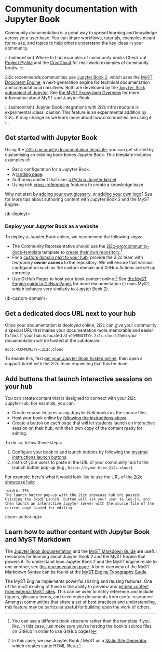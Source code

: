 
# Community documentation with Jupyter Book

Community documentation is a great way to spread learning and knowledge across your user base. You can share workflows, tutorials, examples meant for re-use, and topics to help others understand the key ideas in your community.

:::{admonition} Where to find examples of community books
Check out [Project Pythia](https://projectpythia-mystmd.github.io/) and the [CryoCloud](https://book.cryointhecloud.com/intro.html) for real-world examples of community books.
:::

2i2c recommends communities use [Jupyter Book 2](https://next.jupyterbook.org), which uses the [MyST Document Engine](https://mystmd.org/guide), a next-generation engine for technical documentation and computational narratives. Both are developed by the [`Jupyter Book` subproject of Jupyter](https://compass.jupyterbook.org). See [the MyST Ecosystem Overview](https://mystmd.org/guide/overview) for more information about MyST and Jupyter Book.

:::{admonition} Jupyter Book integrations with 2i2c infrastructure is experimental
:class: caution
This feature is an experimental addition by 2i2c. It may change as we learn more about how communities are using it.
:::

## Get started with Jupyter Book

Using the [2i2c community documentation template][2i2c-org/community-docs-template], you can get started by customising an existing bare-bones Jupyter Book. This template includes examples of:

- Basic configuration for a Jupyter Book.
- A [landing page][guide-landing].
- Authoring content that uses [a Python Jupyter kernel][guide-kernel].
- Using rich [cross-referencing] features to create a knowledge base.

Why not start by [adding your own glossary][guide-glossary], or [adding your own logo][guide-logo]? See [](#learn-authoring) for more tips about authoring content with Jupyter Book 2 and the MyST Engine.

(jb-deploy)=
### Deploy your Jupyter Book as a website

To deploy a Jupyter Book online, we recommend the following steps:

- The Community Representative should use the [2i2c-org/community-docs-template] template to [create their own repository][use-template].[^gh]
- For a [custom domain next to your hub](#jb-custom-domain), provide the 2i2c team with _temporary_ **owner access** to the repository. We will ensure that various configuration such as the custom domain and GitHub Actions are set up correctly.
- Use GitHub Pages to host your book content online.[^ssg] See [the MyST Engine guide to GitHub Pages](https://mystmd.org/guide/deployment-github-pages) for more documentation (it uses MyST, which behaves very similarly to Jupyter Book 2).

[^gh]: You can use a different book structure rather than the template if you like. In this case, just make sure you're hosting the book's source files on GitHub in order to use GitHub pages!

[^ssg]: In this case, we use Jupyter Book / MyST as a [Static Site Generator](https://en.wikipedia.org/wiki/Static_site_generator), which creates static HTML files.

(jb-custom-domain)=
## Get a dedicated docs URL next to your hub

Once your documentation is deployed online, 2i2c can give your community a special URL that makes your documentation more memorable and easier to find. If your hub is located at `<COMMUNITY>.2i2c.cloud`, then your documentation will be hosted at the subdomain:

```
docs.<COMMUNITY>.2i2c.cloud
```

To enable this, first [get your Jupyter Book hosted online](#jb-deploy), then open a support ticket with the 2i2c team requesting that this be done.

## Add buttons that launch interactive sessions on your hub

You can create content that is designed to connect with your
2i2c JupyterHub. For example, you can:

- Create course lectures using Jupyter Notebooks as the source files.
- Host your book online by [following the instructions above](#jb-deploy).
- Create a button on each page that will let students launch an interactive session on their hub, with their own copy of the content ready for editing.

To do so, follow these steps:

1. Configure your book to add launch buttons by following the [mystmd instructions launch buttons](https://mystmd.org/guide/website-launch-buttons).
2. Instruct your users to paste in the URL of your community hub to the launch button pop-up (e.g., `https://<your-hub>.2i2c.cloud`).

For example, here's what it would look like to use the URL of the [2i2c showcase hub](https://compass.2i2c.org/projects/managed-hubs/showcase-hub/):

```{figure} ../images/launch-button-menu.png
:width: 75%
The launch button pop-up with the 2i2c showcase hub URL pasted. Clicking the {kbd}`Launch` button will ask your user to log-in, and then launch an interactive Jupyter server with the source file of the current page loaded for editing.
```

(learn-authoring)=

## Learn how to author content with Jupyter Book and MyST Markdown

The [Jupyter Book documentation] and the [MyST Markdown Guide] are useful resources for learning about Jupyter Book 2 and the MyST Engine that powers it. To understand how Jupyter Book 2 and the MyST engine relate to one another, see [this documentation page][jb-toolchain]. A brief overview of the MyST Markdown Syntax can be found at the [MyST Engine Typography Guide](https://mystmd.org/guide/typography).

The MyST Engine implements powerful sharing and reusing features. One of the most exciting of these is the ability to preview and [embed content from external MyST sites][guide-embed]. This can be used to richly reference and include figures, glossary terms, and even entire documents from useful resources! Amongst communities that share a set of best practices and understanding, this feature may be particular useful for building upon the work of others.

[MyST Markdown Guide]: https://mystmd.org/guide/quickstart
[Jupyter Book documentation]: https://next.jupyterbook.org/start
[2i2c-org/community-docs-template]: https://github.com/2i2c-org/community-docs-template
[guide-logo]: https://mystmd.org/guide/website-templates#site-options
[guide-glossary]: https://mystmd.org/guide/glossaries-and-terms
[guide-landing]: https://mystmd.org/guide/website-landing-pages
[guide-kernel]: https://mystmd.org/guide/execute-notebooks
[guide-embed]: https://mystmd.org/guide/embed#embed-from-external-myst-projects
[cross-referencing]: https://mystmd.org/guide/cross-references
[jb-toolchain]: https://next.jupyterbook.org/about/toolchain
[use-template]: https://docs.github.com/en/repositories/creating-and-managing-repositories/creating-a-repository-from-a-template
